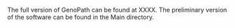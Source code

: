 The full version of GenoPath can be found at XXXX. 
The preliminary version of the software can be found in the Main directory.
